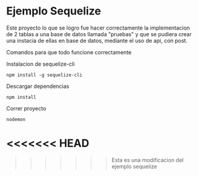 

# Ejemplo Sequelize 

Este proyecto lo que se logro fue hacer correctamente la implementacion de 2 tablas a una base de datos llamada "pruebas" y que se pudiera crear una instacia de ellas en base de datos, mediante el uso de api, con post.


Comandos para que todo funcione correctamente 


Instalacion de sequelize-cli
```
npm install -g sequelize-cli
```


Descargar dependencias
```
npm install
```

Correr proyecto
```
nodemon
```



<<<<<<< HEAD
=======


>>>>>>> Esta es una modificacion del ejemplo sequelize
